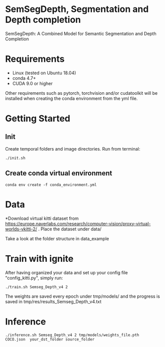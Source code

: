 # SemSegDepth, Segmentation and Depth completion 
SemSegDepth: A Combined Model for Semantic Segmentation and
Depth Completion

# Requirements

* Linux (tested on Ubuntu 18.04)
* conda 4.7+
* CUDA 9.0 or higher

Other requirements such as pytorch, torchvision and/or cudatoolkit will be installed when creating the conda environment from the yml file.

# Getting Started

## Init

Create temporal folders and image directories. Run from terminal:
```
./init.sh
```

## Create conda virtual environment

```
conda env create -f conda_environment.yml
```

## 

# Data

*Download virtual kitti dataset from https://europe.naverlabs.com/research/computer-vision/proxy-virtual-worlds-vkitti-2/ . Place the dataset under data/

Take a look at the folder structure in data_example


# Train with ignite 


After having organized your data and set up your config file "config_kitti.py", simply run:


```
./train.sh Semseg_Depth_v4 2
```


The weights are saved every epoch under tmp/models/ and the progress is saved in tmp/res/results_Semseg_Depth_v4.txt



# Inference

```
./inference.sh Semseg_Depth_v4 2 tmp/models/weights_file.pth  COCO.json  your_dst_folder source_folder
```

<!-- # Commit

To commit to this repository please follow smart commit syntax: https://support.atlassian.com/jira-software-cloud/docs/process-issues-with-smart-commits/ -->
